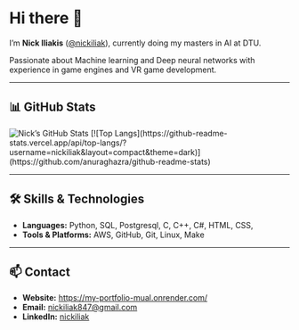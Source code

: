 # Hi there 👋

I’m **Nick Iliakis** ([@nickiliak](https://github.com/nickiliak)), currently doing my masters in AI at DTU.

Passionate about Machine learning and Deep neural networks with experience in game engines and VR game development.

---

## 📊 GitHub Stats

<img src="https://github-readme-stats.vercel.app/api?username=nickiliak&show_icons=true&theme=dark&count_private=true" alt="Nick’s GitHub Stats" />
[![Top Langs](https://github-readme-stats.vercel.app/api/top-langs/?username=nickiliak&layout=compact&theme=dark)](https://github.com/anuraghazra/github-readme-stats)

---

## 🛠️ Skills & Technologies

- **Languages:** Python, SQL, Postgresql, C, C++, C#, HTML, CSS, 
- **Tools & Platforms:** AWS, GitHub, Git, Linux, Make

---

## 📫 Contact

- **Website:** https://my-portfolio-mual.onrender.com/
- **Email:** [nickiliak847@gmail.com](mailto:nickiliak847@gmail.com)  
- **LinkedIn:** [nickiliak](https://www.linkedin.com/in/nikolaosiliakis/) 
